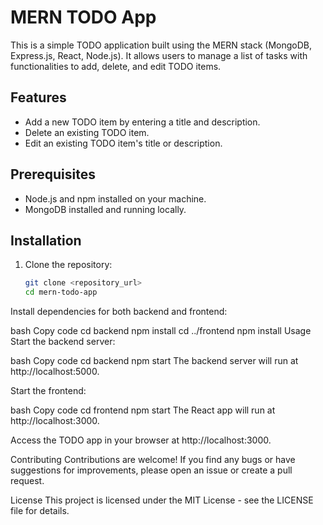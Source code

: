 # MERN TODO App

This is a simple TODO application built using the MERN stack (MongoDB, Express.js, React, Node.js). It allows users to manage a list of tasks with functionalities to add, delete, and edit TODO items.

## Features

- Add a new TODO item by entering a title and description.
- Delete an existing TODO item.
- Edit an existing TODO item's title or description.

## Prerequisites

- Node.js and npm installed on your machine.
- MongoDB installed and running locally.

## Installation

1. Clone the repository:

   ```bash
   git clone <repository_url>
   cd mern-todo-app
Install dependencies for both backend and frontend:

bash
Copy code
cd backend
npm install
cd ../frontend
npm install
Usage
Start the backend server:

bash
Copy code
cd backend
npm start
The backend server will run at http://localhost:5000.

Start the frontend:

bash
Copy code
cd frontend
npm start
The React app will run at http://localhost:3000.

Access the TODO app in your browser at http://localhost:3000.

Contributing
Contributions are welcome! If you find any bugs or have suggestions for improvements, please open an issue or create a pull request.

License
This project is licensed under the MIT License - see the LICENSE file for details.
